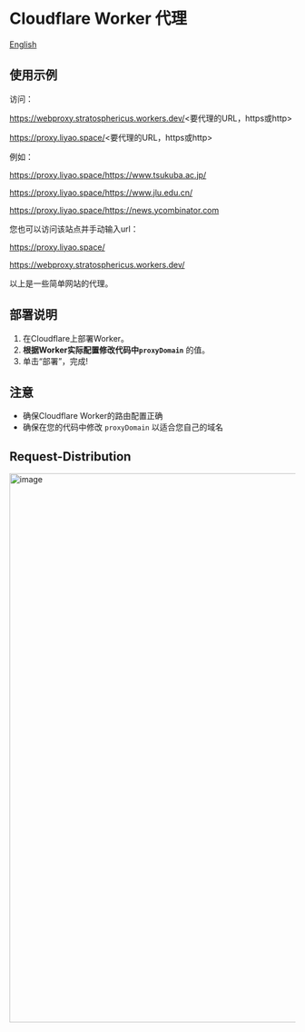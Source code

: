 # Cloudflare Worker 代理

[English](README.md)


## 使用示例

访问：

https://webproxy.stratosphericus.workers.dev/<要代理的URL，https或http>

https://proxy.liyao.space/<要代理的URL，https或http>

例如：

https://proxy.liyao.space/https://www.tsukuba.ac.jp/

https://proxy.liyao.space/https://www.jlu.edu.cn/

https://proxy.liyao.space/https://news.ycombinator.com

您也可以访问该站点并手动输入url：

https://proxy.liyao.space/

https://webproxy.stratosphericus.workers.dev/

以上是一些简单网站的代理。

## 部署说明

1. 在Cloudflare上部署Worker。
2. **根据Worker实际配置修改代码中`proxyDomain`** 的值。
3. 单击“部署”，完成!

## 注意

- 确保Cloudflare Worker的路由配置正确
- 确保在您的代码中修改 `proxyDomain` 以适合您自己的域名

## Request-Distribution
<img width="967" alt="image" src="https://github.com/user-attachments/assets/4f02d5ef-ecc6-4ef2-8b13-350b7787e802" />
